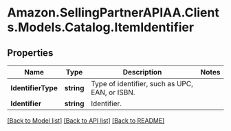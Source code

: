 # Amazon.SellingPartnerAPIAA.Clients.Models.Catalog.ItemIdentifier
## Properties

Name | Type | Description | Notes
------------ | ------------- | ------------- | -------------
**IdentifierType** | **string** | Type of identifier, such as UPC, EAN, or ISBN. | 
**Identifier** | **string** | Identifier. | 

[[Back to Model list]](../README.md#documentation-for-models) [[Back to API list]](../README.md#documentation-for-api-endpoints) [[Back to README]](../README.md)

